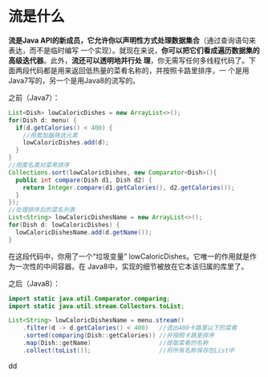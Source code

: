 流是什么
================================================================================
**流是Java API的新成员，它允许你以声明性方式处理数据集合**（通过查询语句来表达，而不是临时编写
一个实现）。就现在来说，**你可以把它们看成遍历数据集的高级迭代器**。此外，**流还可以透明地并行处
理**，你无需写任何多线程代码了。下面两段代码都是用来返回低热量的菜肴名称的，并按照卡路里排序，一
个是用Java7写的，另一个是用Java8的流写的。

之前（Java7）：
```java
List<Dish> lowCaloricDishes = new ArrayList<>();
for(Dish d: menu) {
  if(d.getCalories() < 400) {
    //用累加器筛选元素
    lowCaloricDishes.add(d);
  }
}
//用匿名类对菜希排序
Collections.sort(lowCaloricDishes, new Comparator<Dish>(){
  public int compare(Dish d1, Dish d2) {
    return Integer.compare(d1.getCalories(), d2.getCalories());
  }
});
//处理排序后的菜名列表
List<String> lowCaloricDishesName = new ArrayList<>();
for(Dish d: lowCaloricDishes) {
  lowCaloricDishesName.add(d.getName());
}
```
在这段代码中，你用了一个“垃圾变量” lowCaloricDishes。它唯一的作用就是作为一次性的中间容器。在
Java8中，实现的细节被放在它本该归属的库里了。

之后（Java8）：
```java
import static java.util.Comparator.comparing;
import static java.util.stream.Collectors.toList;

List<String> lowCaloricDishesName = menu.stream()
    .filter(d -> d.getCalories() < 400)   //选出400卡路里以下的菜肴
    .sorted(comparing(Dish::getCalories)) //并按照卡路里排序
    .map(Dish::getName)                   //提取菜肴的名称
    .collect(toList());                   //将所有名称保存在List中
```































dd
